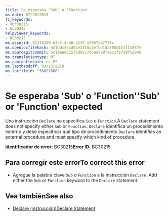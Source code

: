 ```yaml
---
title: Se esperaba 'Sub' o 'Function'
ms.date: 07/20/2015
f1_keywords:
- vbc30215
- bc30215
helpviewer_keywords:
- BC30215
ms.assetid: 013f4200-b3cf-4cd8-a235-15067ca773fc
ms.openlocfilehash: e21bdc4ecd92e3310a3efbb15a705d151f11887e
ms.sourcegitcommit: 5c1abeec15fbddcc7dbaa729fabc1f1f29f12045
ms.translationtype: MT
ms.contentlocale: es-ES
ms.lasthandoff: 03/15/2019
ms.locfileid: "58021668"
---
```

# <a name="sub-or-function-expected"></a><span data-ttu-id="49b1d-102">Se esperaba 'Sub' o 'Function'</span><span class="sxs-lookup"><span data-stu-id="49b1d-102">'Sub' or 'Function' expected</span></span>
<span data-ttu-id="49b1d-103">Una instrucción `Declare` no especifica `Sub` o `Function`.</span><span class="sxs-lookup"><span data-stu-id="49b1d-103">A `Declare` statement does not specify either `Sub` or `Function`.</span></span> <span data-ttu-id="49b1d-104">`Declare` identifica un procedimiento externo y debe especificar qué tipo de procedimiento.</span><span class="sxs-lookup"><span data-stu-id="49b1d-104">`Declare` identifies an external procedure and must specify which kind of procedure.</span></span>  
  
 <span data-ttu-id="49b1d-105">**Identificador de error:** BC30215</span><span class="sxs-lookup"><span data-stu-id="49b1d-105">**Error ID:** BC30215</span></span>  
  
## <a name="to-correct-this-error"></a><span data-ttu-id="49b1d-106">Para corregir este error</span><span class="sxs-lookup"><span data-stu-id="49b1d-106">To correct this error</span></span>  
  
-   <span data-ttu-id="49b1d-107">Agregue la palabra clave `Sub` o `Function` a la instrucción `Declare` .</span><span class="sxs-lookup"><span data-stu-id="49b1d-107">Add either the `Sub` or `Function` keyword to the `Declare` statement.</span></span>  
  
## <a name="see-also"></a><span data-ttu-id="49b1d-108">Vea también</span><span class="sxs-lookup"><span data-stu-id="49b1d-108">See also</span></span>

- [<span data-ttu-id="49b1d-109">Declare (instrucción)</span><span class="sxs-lookup"><span data-stu-id="49b1d-109">Declare Statement</span></span>](../../visual-basic/language-reference/statements/declare-statement.md)
